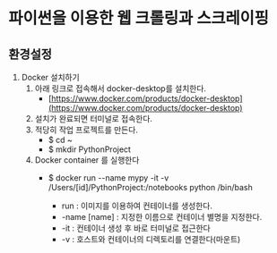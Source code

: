 # 파이썬을 이용한 웹 크롤링과 스크레이핑

## 환경설정

1. Docker 설치하기
   1. 아래 링크로 접속해서 docker-desktop를 설치한다.
      * [https://www.docker.com/products/docker-desktop](https://www.docker.com/products/docker-desktop)
   2. 설치가 완료되면 터미널로 접속한다.
   3. 적당히 작업 프로젝트를 만든다.
      * $ cd ~ 
      * $ mkdir PythonProject
   4. Docker container 를 실행한다
      * $ docker run --name mypy -it -v /Users/\[id\]/PythonProject:/notebooks python /bin/bash

        * run : 이미지를 이용하여 컨테이너를 생성한다.
        * -name \[name\] : 지정한 이름으로 컨테이너 별명을 지정한다.
        * -it : 컨테이너 생성 후 바로 터미널로 접근한다
        * -v : 호스트와 컨테이너의 디렉토리를 연결한다\(마운트\) 

### 



